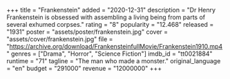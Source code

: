 +++
title = "Frankenstein"
added = "2020-12-31"
description = "Dr Henry Frankenstein is obsessed with assembling a living being from parts of several exhumed corpses."
rating = "8"
popularity = "12.468"
released = "1931"
poster = "assets/poster/frankenstein.jpg"
cover = "assets/cover/frankenstein.jpg"
file = "https://archive.org/download/FrankensteinfullMovie/Frankenstein1910.mp4"
genres = ["Drama", "Horror", "Science Fiction"]
imdb_id = "tt0021884"
runtime = "71"
tagline = "The man who made a monster."
original_language = "en"
budget = "291000"
revenue = "12000000"
+++